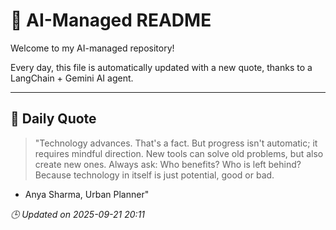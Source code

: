# 🧠 AI-Managed README

Welcome to my AI-managed repository!

Every day, this file is automatically updated with a new quote, thanks to a LangChain + Gemini AI agent.

---

## 📅 Daily Quote

> "Technology advances. That's a fact.
But progress isn't automatic; it requires mindful direction.
New tools can solve old problems, but also create new ones.
Always ask: Who benefits? Who is left behind?
Because technology in itself is just potential, good or bad.
- Anya Sharma, Urban Planner"

*🕒 Updated on 2025-09-21 20:11*